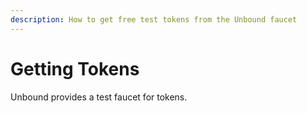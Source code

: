 ```yaml
---
description: How to get free test tokens from the Unbound faucet
---
```


# Getting Tokens

Unbound provides a test faucet for tokens. 

